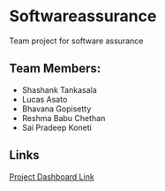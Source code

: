 # Softwareassurance
Team project for software assurance

## Team Members:

- Shashank Tankasala
- Lucas Asato
- Bhavana Gopisetty
- Reshma Babu Chethan
- Sai Pradeep Koneti

## Links

[Project Dashboard Link](https://github.com/pradeepkoneti/Softwareassurance/projects/1)


